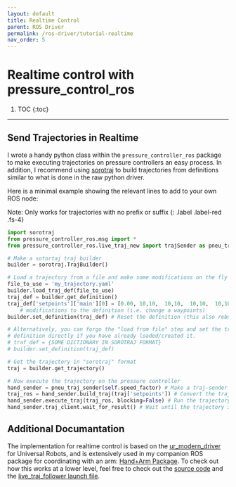 ```yaml
---
layout: default
title: Realtime Control
parent: ROS Driver
permalink: /ros-driver/tutorial-realtime
nav_order: 5
---
```


# Realtime control with pressure_control_ros


1. TOC
{:toc}

---


## Send Trajectories in Realtime

I wrote a handy python class within the `pressure_controller_ros` package to make executing trajectories on pressure controllers an easy process. In addition, I recommend using [sorotraj](https://sorotraj.readthedocs.io/) to build trajectories from definitions similar to what is done in the raw python driver.

Here is a minimal example showing the relevant lines to add to your own ROS node:

Note: Only works for trajectories with no prefix or suffix
{: .label .label-red .fs-4}


```python
import sorotraj
from pressure_controller_ros.msg import *
from pressure_controller_ros.live_traj_new import trajSender as pneu_traj_sender

# Make a sotortaj traj builder
builder = sorotraj.TrajBuilder()

# Load a trajectory from a file and make some modifications on the fly
file_to_use = 'my_trajectory.yaml'
builder.load_traj_def(file_to_use)
traj_def = builder.get_definition()
traj_def['setpoints']['main'][0] = [0.00, 10,10,  10,10,  10,10,  10,10] # Make some
    # modifications to the definition (i.e. change a waypoints)
builder.set_definition(traj_def) # Reset the definition (this also rebuilds the trajectory)

# Alternatively, you can forgo the "load from file" step and set the trajectory
# definition directly if you have already loaded/created it.
# traf_def = {SOME DICTIONARY IN SOROTRAJ FORMAT} 
# builder.set_definition(traj_def) 

# Get the trajectory in "sorotraj" format
traj = builder.get_trajectory()

# Now execute the trajectory on the pressure controller
hand_sender = pneu_traj_sender(self.speed_factor) # Make a traj-sender object
traj_ros = hand_sender.build_traj(traj['setpoints']) # Convert the trajectory to a ROS trajectory
hand_sender.execute_traj(traj_ros, blocking=False) # Run the trajectory
hand_sender.traj_client.wait_for_result() # Wait until the trajectory is finished
```



## Additional Documantation
The implementation for realtime control is based on the [ur_modern_driver](https://github.com/ros-industrial/ur_modern_driver) for Universal Robots, and is extensively used in my companion ROS package for coordinating with an arm: [Hand+Arm Package](https://github.com/cbteeple/hand_arm_cbt/blob/master/scripts/run_traj.py). To check out how this works at a lower level, feel free to check out the [source code](https://github.com/cbteeple/pressure_control_cbt/blob/master/pressure_controller_ros/src/pressure_controller_ros/live_traj_new.py) and the [live_traj_follower launch file](https://github.com/cbteeple/pressure_control_cbt/blob/master/pressure_controller_ros/launch/live_traj_follower.launch).